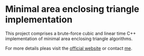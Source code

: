 Minimal area enclosing triangle implementation
=====================

This project comprises a brute-force cubic and linear time C++ implementation of minimal area enclosing triangle algorithms.

For more details pleas visit the [official website](http://ovidiuparvu.com/data/notes/2014/min_enclosing_triangle/) or contact [me](http://ovidiuparvu.com/).
